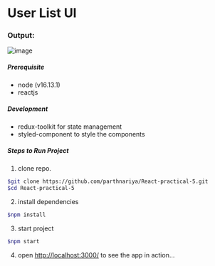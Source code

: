 # User List UI


### Output:
![image](https://user-images.githubusercontent.com/68768212/159230747-e4c14f93-ac2b-45c2-8854-dff8c08cf4d7.png)







##### Prerequisite
- node (v16.13.1)
- reactjs
##### Development
- redux-toolkit for state management
- styled-component to style the components
##### Steps to Run Project
1. clone repo.
```sh
$git clone https://github.com/parthnariya/React-practical-5.git
$cd React-practical-5
```
2. install dependencies
```sh
$npm install
```
3. start project
```sh
$npm start
```
4. open [http://localhost:3000/](http://localhost:3000/) to see the app in action...
